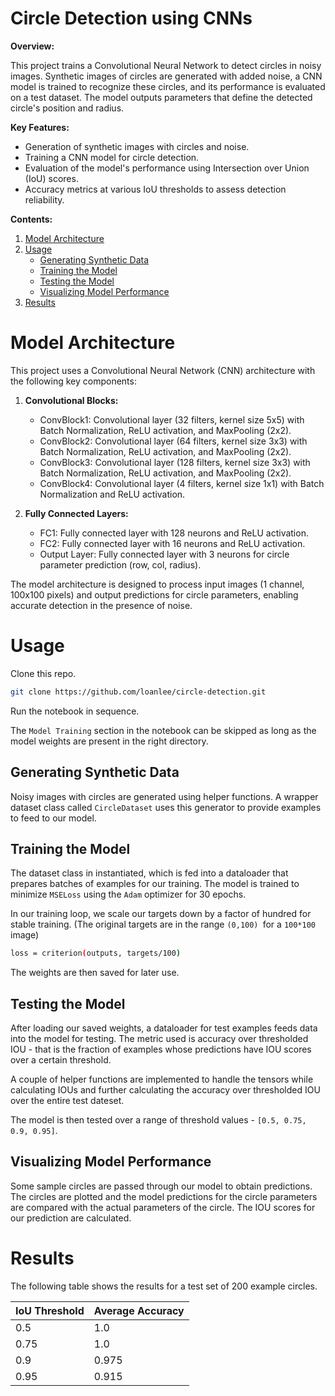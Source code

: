 # Circle Detection using CNNs

**Overview:**

This project trains a Convolutional Neural Network to detect circles in noisy images. Synthetic images of circles are generated with added noise, a CNN model is trained to recognize these circles, and its performance is evaluated on a test dataset. The model outputs parameters that define the detected circle's position and radius.

**Key Features:**

- Generation of synthetic images with circles and noise.
- Training a CNN model for circle detection.
- Evaluation of the model's performance using Intersection over Union (IoU) scores.
- Accuracy metrics at various IoU thresholds to assess detection reliability.

**Contents:**

1. [Model Architecture](#model-architecture)
2. [Usage](#usage)
    - [Generating Synthetic Data](#generating-synthetic-data)
    - [Training the Model](#training-the-model)
    - [Testing the Model](#testing-the-model)
    - [Visualizing Model Performance](#visualizing-model-performance)
3. [Results](#results)

# Model Architecture

This project uses a Convolutional Neural Network (CNN) architecture with the following key components:

1. **Convolutional Blocks:**
   - ConvBlock1: Convolutional layer (32 filters, kernel size 5x5) with Batch Normalization, ReLU activation, and MaxPooling (2x2).
   - ConvBlock2: Convolutional layer (64 filters, kernel size 3x3) with Batch Normalization, ReLU activation, and MaxPooling (2x2).
   - ConvBlock3: Convolutional layer (128 filters, kernel size 3x3) with Batch Normalization, ReLU activation, and MaxPooling (2x2).
   - ConvBlock4: Convolutional layer (4 filters, kernel size 1x1) with Batch Normalization and ReLU activation.

2. **Fully Connected Layers:**
   - FC1: Fully connected layer with 128 neurons and ReLU activation.
   - FC2: Fully connected layer with 16 neurons and ReLU activation.
   - Output Layer: Fully connected layer with 3 neurons for circle parameter prediction (row, col, radius).

The model architecture is designed to process input images (1 channel, 100x100 pixels) and output predictions for circle parameters, enabling accurate detection in the presence of noise.


# Usage

Clone this repo. 

```bash
git clone https://github.com/loanlee/circle-detection.git
```

Run the notebook in sequence.

The `Model Training` section in the notebook can be skipped as long as the model weights are present in the right directory. 

## Generating Synthetic Data

Noisy images with circles are generated using helper functions. A wrapper dataset class called `CircleDataset` uses this generator to provide examples to feed to our model. 

## Training the Model

The dataset class in instantiated, which is fed into a dataloader that prepares batches of examples for our training. The model is trained to minimize `MSELoss` using the `Adam` optimizer for 30 epochs. 

In our training loop, we scale our targets down by a factor of hundred for stable training. (The original targets are in the range `(0,100) `for a `100*100` image)

```bash
loss = criterion(outputs, targets/100)
```

The weights are then saved for later use. 

## Testing the Model

After loading our saved weights, a dataloader for test examples feeds data into the model for testing. The metric used is accuracy over thresholded IOU - that is the fraction of examples whose predictions have IOU scores over a certain threshold. 

A couple of helper functions are implemented to handle the tensors while calculating IOUs and further calculating the accuracy over thresholded IOU over the entire test dateset. 

The model is then tested over a range of threshold values - `[0.5, 0.75, 0.9, 0.95]`.

## Visualizing Model Performance

Some sample circles are passed through our model to obtain predictions. The circles are plotted and the model predictions for the circle parameters are compared with the actual parameters of the circle. The IOU scores for our prediction are calculated.

# Results

The following table shows the results for a test set of 200 example circles.

| IoU Threshold | Average Accuracy |
|---------------|------------------|
| 0.5           | 1.0              |
| 0.75          | 1.0              |
| 0.9           | 0.975            |
| 0.95          | 0.915            |



